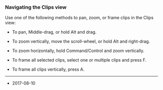 ### Navigating the Clips view

Use one of the following methods to pan, zoom, or frame clips in the Clips view:

* To pan, Middle-drag, or hold Alt and drag. 

* To zoom vertically, move the scroll-wheel, or hold Alt and right-drag.

* To zoom horizontally, hold Command/Control and zoom vertically.

* To frame all selected clips, select one or multiple clips and press F.

* To frame all clips vertically, press A.

---
* <span class="page-edit">2017-08-10  <!-- include IncludeTextNewPageSomeEdit --></span>